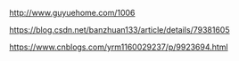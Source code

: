 
http://www.guyuehome.com/1006

https://blog.csdn.net/banzhuan133/article/details/79381605

https://www.cnblogs.com/yrm1160029237/p/9923694.html

